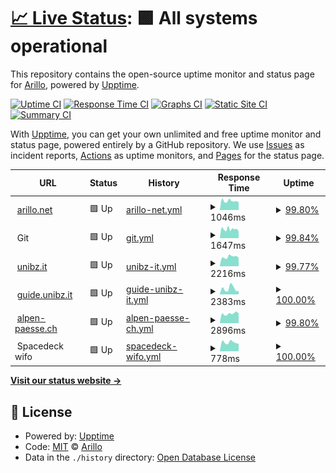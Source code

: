 # [📈 Live Status](https://arillo.github.io/upptime): <!--live status--> **🟩 All systems operational**

This repository contains the open-source uptime monitor and status page for [Arillo](https://arillo.net), powered by [Upptime](https://github.com/upptime/upptime).

[![Uptime CI](https://github.com/arillo/upptime/workflows/Uptime%20CI/badge.svg)](https://github.com/arillo/upptime/actions?query=workflow%3A%22Uptime+CI%22)
[![Response Time CI](https://github.com/arillo/upptime/workflows/Response%20Time%20CI/badge.svg)](https://github.com/arillo/upptime/actions?query=workflow%3A%22Response+Time+CI%22)
[![Graphs CI](https://github.com/arillo/upptime/workflows/Graphs%20CI/badge.svg)](https://github.com/arillo/upptime/actions?query=workflow%3A%22Graphs+CI%22)
[![Static Site CI](https://github.com/arillo/upptime/workflows/Static%20Site%20CI/badge.svg)](https://github.com/arillo/upptime/actions?query=workflow%3A%22Static+Site+CI%22)
[![Summary CI](https://github.com/arillo/upptime/workflows/Summary%20CI/badge.svg)](https://github.com/arillo/upptime/actions?query=workflow%3A%22Summary+CI%22)

With [Upptime](https://upptime.js.org), you can get your own unlimited and free uptime monitor and status page, powered entirely by a GitHub repository. We use [Issues](https://github.com/arillo/upptime/issues) as incident reports, [Actions](https://github.com/arillo/upptime/actions) as uptime monitors, and [Pages](https://arillo.github.io/upptime) for the status page.

<!--start: status pages-->
<!-- This summary is generated by Upptime (https://github.com/upptime/upptime) -->
<!-- Do not edit this manually, your changes will be overwritten -->
<!-- prettier-ignore -->
| URL | Status | History | Response Time | Uptime |
| --- | ------ | ------- | ------------- | ------ |
| <img alt="" src="https://icons.duckduckgo.com/ip3/www.arillo.net.ico" height="13"> [arillo.net](https://www.arillo.net) | 🟩 Up | [arillo-net.yml](https://github.com/arillo/upptime/commits/HEAD/history/arillo-net.yml) | <details><summary><img alt="Response time graph" src="./graphs/arillo-net/response-time-week.png" height="20"> 1046ms</summary><br><a href="https://uptime.arillo.de/history/arillo-net"><img alt="Response time 1064" src="https://img.shields.io/endpoint?url=https%3A%2F%2Fraw.githubusercontent.com%2Farillo%2Fupptime%2FHEAD%2Fapi%2Farillo-net%2Fresponse-time.json"></a><br><a href="https://uptime.arillo.de/history/arillo-net"><img alt="24-hour response time 775" src="https://img.shields.io/endpoint?url=https%3A%2F%2Fraw.githubusercontent.com%2Farillo%2Fupptime%2FHEAD%2Fapi%2Farillo-net%2Fresponse-time-day.json"></a><br><a href="https://uptime.arillo.de/history/arillo-net"><img alt="7-day response time 1046" src="https://img.shields.io/endpoint?url=https%3A%2F%2Fraw.githubusercontent.com%2Farillo%2Fupptime%2FHEAD%2Fapi%2Farillo-net%2Fresponse-time-week.json"></a><br><a href="https://uptime.arillo.de/history/arillo-net"><img alt="30-day response time 1156" src="https://img.shields.io/endpoint?url=https%3A%2F%2Fraw.githubusercontent.com%2Farillo%2Fupptime%2FHEAD%2Fapi%2Farillo-net%2Fresponse-time-month.json"></a><br><a href="https://uptime.arillo.de/history/arillo-net"><img alt="1-year response time 1114" src="https://img.shields.io/endpoint?url=https%3A%2F%2Fraw.githubusercontent.com%2Farillo%2Fupptime%2FHEAD%2Fapi%2Farillo-net%2Fresponse-time-year.json"></a></details> | <details><summary><a href="https://uptime.arillo.de/history/arillo-net">99.80%</a></summary><a href="https://uptime.arillo.de/history/arillo-net"><img alt="All-time uptime 99.60%" src="https://img.shields.io/endpoint?url=https%3A%2F%2Fraw.githubusercontent.com%2Farillo%2Fupptime%2FHEAD%2Fapi%2Farillo-net%2Fuptime.json"></a><br><a href="https://uptime.arillo.de/history/arillo-net"><img alt="24-hour uptime 100.00%" src="https://img.shields.io/endpoint?url=https%3A%2F%2Fraw.githubusercontent.com%2Farillo%2Fupptime%2FHEAD%2Fapi%2Farillo-net%2Fuptime-day.json"></a><br><a href="https://uptime.arillo.de/history/arillo-net"><img alt="7-day uptime 99.80%" src="https://img.shields.io/endpoint?url=https%3A%2F%2Fraw.githubusercontent.com%2Farillo%2Fupptime%2FHEAD%2Fapi%2Farillo-net%2Fuptime-week.json"></a><br><a href="https://uptime.arillo.de/history/arillo-net"><img alt="30-day uptime 81.59%" src="https://img.shields.io/endpoint?url=https%3A%2F%2Fraw.githubusercontent.com%2Farillo%2Fupptime%2FHEAD%2Fapi%2Farillo-net%2Fuptime-month.json"></a><br><a href="https://uptime.arillo.de/history/arillo-net"><img alt="1-year uptime 98.39%" src="https://img.shields.io/endpoint?url=https%3A%2F%2Fraw.githubusercontent.com%2Farillo%2Fupptime%2FHEAD%2Fapi%2Farillo-net%2Fuptime-year.json"></a></details>
| <img alt="" src="https://icons.duckduckgo.com/ip3/null.ico" height="13"> Git | 🟩 Up | [git.yml](https://github.com/arillo/upptime/commits/HEAD/history/git.yml) | <details><summary><img alt="Response time graph" src="./graphs/git/response-time-week.png" height="20"> 1647ms</summary><br><a href="https://uptime.arillo.de/history/git"><img alt="Response time 1757" src="https://img.shields.io/endpoint?url=https%3A%2F%2Fraw.githubusercontent.com%2Farillo%2Fupptime%2FHEAD%2Fapi%2Fgit%2Fresponse-time.json"></a><br><a href="https://uptime.arillo.de/history/git"><img alt="24-hour response time 1314" src="https://img.shields.io/endpoint?url=https%3A%2F%2Fraw.githubusercontent.com%2Farillo%2Fupptime%2FHEAD%2Fapi%2Fgit%2Fresponse-time-day.json"></a><br><a href="https://uptime.arillo.de/history/git"><img alt="7-day response time 1647" src="https://img.shields.io/endpoint?url=https%3A%2F%2Fraw.githubusercontent.com%2Farillo%2Fupptime%2FHEAD%2Fapi%2Fgit%2Fresponse-time-week.json"></a><br><a href="https://uptime.arillo.de/history/git"><img alt="30-day response time 1723" src="https://img.shields.io/endpoint?url=https%3A%2F%2Fraw.githubusercontent.com%2Farillo%2Fupptime%2FHEAD%2Fapi%2Fgit%2Fresponse-time-month.json"></a><br><a href="https://uptime.arillo.de/history/git"><img alt="1-year response time 1787" src="https://img.shields.io/endpoint?url=https%3A%2F%2Fraw.githubusercontent.com%2Farillo%2Fupptime%2FHEAD%2Fapi%2Fgit%2Fresponse-time-year.json"></a></details> | <details><summary><a href="https://uptime.arillo.de/history/git">99.84%</a></summary><a href="https://uptime.arillo.de/history/git"><img alt="All-time uptime 97.65%" src="https://img.shields.io/endpoint?url=https%3A%2F%2Fraw.githubusercontent.com%2Farillo%2Fupptime%2FHEAD%2Fapi%2Fgit%2Fuptime.json"></a><br><a href="https://uptime.arillo.de/history/git"><img alt="24-hour uptime 100.00%" src="https://img.shields.io/endpoint?url=https%3A%2F%2Fraw.githubusercontent.com%2Farillo%2Fupptime%2FHEAD%2Fapi%2Fgit%2Fuptime-day.json"></a><br><a href="https://uptime.arillo.de/history/git"><img alt="7-day uptime 99.84%" src="https://img.shields.io/endpoint?url=https%3A%2F%2Fraw.githubusercontent.com%2Farillo%2Fupptime%2FHEAD%2Fapi%2Fgit%2Fuptime-week.json"></a><br><a href="https://uptime.arillo.de/history/git"><img alt="30-day uptime 99.51%" src="https://img.shields.io/endpoint?url=https%3A%2F%2Fraw.githubusercontent.com%2Farillo%2Fupptime%2FHEAD%2Fapi%2Fgit%2Fuptime-month.json"></a><br><a href="https://uptime.arillo.de/history/git"><img alt="1-year uptime 99.67%" src="https://img.shields.io/endpoint?url=https%3A%2F%2Fraw.githubusercontent.com%2Farillo%2Fupptime%2FHEAD%2Fapi%2Fgit%2Fuptime-year.json"></a></details>
| <img alt="" src="https://icons.duckduckgo.com/ip3/www.unibz.it.ico" height="13"> [unibz.it](https://www.unibz.it/health/check) | 🟩 Up | [unibz-it.yml](https://github.com/arillo/upptime/commits/HEAD/history/unibz-it.yml) | <details><summary><img alt="Response time graph" src="./graphs/unibz-it/response-time-week.png" height="20"> 2216ms</summary><br><a href="https://uptime.arillo.de/history/unibz-it"><img alt="Response time 3029" src="https://img.shields.io/endpoint?url=https%3A%2F%2Fraw.githubusercontent.com%2Farillo%2Fupptime%2FHEAD%2Fapi%2Funibz-it%2Fresponse-time.json"></a><br><a href="https://uptime.arillo.de/history/unibz-it"><img alt="24-hour response time 2183" src="https://img.shields.io/endpoint?url=https%3A%2F%2Fraw.githubusercontent.com%2Farillo%2Fupptime%2FHEAD%2Fapi%2Funibz-it%2Fresponse-time-day.json"></a><br><a href="https://uptime.arillo.de/history/unibz-it"><img alt="7-day response time 2216" src="https://img.shields.io/endpoint?url=https%3A%2F%2Fraw.githubusercontent.com%2Farillo%2Fupptime%2FHEAD%2Fapi%2Funibz-it%2Fresponse-time-week.json"></a><br><a href="https://uptime.arillo.de/history/unibz-it"><img alt="30-day response time 4977" src="https://img.shields.io/endpoint?url=https%3A%2F%2Fraw.githubusercontent.com%2Farillo%2Fupptime%2FHEAD%2Fapi%2Funibz-it%2Fresponse-time-month.json"></a><br><a href="https://uptime.arillo.de/history/unibz-it"><img alt="1-year response time 3108" src="https://img.shields.io/endpoint?url=https%3A%2F%2Fraw.githubusercontent.com%2Farillo%2Fupptime%2FHEAD%2Fapi%2Funibz-it%2Fresponse-time-year.json"></a></details> | <details><summary><a href="https://uptime.arillo.de/history/unibz-it">99.77%</a></summary><a href="https://uptime.arillo.de/history/unibz-it"><img alt="All-time uptime 99.98%" src="https://img.shields.io/endpoint?url=https%3A%2F%2Fraw.githubusercontent.com%2Farillo%2Fupptime%2FHEAD%2Fapi%2Funibz-it%2Fuptime.json"></a><br><a href="https://uptime.arillo.de/history/unibz-it"><img alt="24-hour uptime 100.00%" src="https://img.shields.io/endpoint?url=https%3A%2F%2Fraw.githubusercontent.com%2Farillo%2Fupptime%2FHEAD%2Fapi%2Funibz-it%2Fuptime-day.json"></a><br><a href="https://uptime.arillo.de/history/unibz-it"><img alt="7-day uptime 99.77%" src="https://img.shields.io/endpoint?url=https%3A%2F%2Fraw.githubusercontent.com%2Farillo%2Fupptime%2FHEAD%2Fapi%2Funibz-it%2Fuptime-week.json"></a><br><a href="https://uptime.arillo.de/history/unibz-it"><img alt="30-day uptime 99.61%" src="https://img.shields.io/endpoint?url=https%3A%2F%2Fraw.githubusercontent.com%2Farillo%2Fupptime%2FHEAD%2Fapi%2Funibz-it%2Fuptime-month.json"></a><br><a href="https://uptime.arillo.de/history/unibz-it"><img alt="1-year uptime 99.96%" src="https://img.shields.io/endpoint?url=https%3A%2F%2Fraw.githubusercontent.com%2Farillo%2Fupptime%2FHEAD%2Fapi%2Funibz-it%2Fuptime-year.json"></a></details>
| <img alt="" src="https://icons.duckduckgo.com/ip3/guide.unibz.it.ico" height="13"> [guide.unibz.it](https://guide.unibz.it/health/check) | 🟩 Up | [guide-unibz-it.yml](https://github.com/arillo/upptime/commits/HEAD/history/guide-unibz-it.yml) | <details><summary><img alt="Response time graph" src="./graphs/guide-unibz-it/response-time-week.png" height="20"> 2383ms</summary><br><a href="https://uptime.arillo.de/history/guide-unibz-it"><img alt="Response time 2624" src="https://img.shields.io/endpoint?url=https%3A%2F%2Fraw.githubusercontent.com%2Farillo%2Fupptime%2FHEAD%2Fapi%2Fguide-unibz-it%2Fresponse-time.json"></a><br><a href="https://uptime.arillo.de/history/guide-unibz-it"><img alt="24-hour response time 1514" src="https://img.shields.io/endpoint?url=https%3A%2F%2Fraw.githubusercontent.com%2Farillo%2Fupptime%2FHEAD%2Fapi%2Fguide-unibz-it%2Fresponse-time-day.json"></a><br><a href="https://uptime.arillo.de/history/guide-unibz-it"><img alt="7-day response time 2383" src="https://img.shields.io/endpoint?url=https%3A%2F%2Fraw.githubusercontent.com%2Farillo%2Fupptime%2FHEAD%2Fapi%2Fguide-unibz-it%2Fresponse-time-week.json"></a><br><a href="https://uptime.arillo.de/history/guide-unibz-it"><img alt="30-day response time 4004" src="https://img.shields.io/endpoint?url=https%3A%2F%2Fraw.githubusercontent.com%2Farillo%2Fupptime%2FHEAD%2Fapi%2Fguide-unibz-it%2Fresponse-time-month.json"></a><br><a href="https://uptime.arillo.de/history/guide-unibz-it"><img alt="1-year response time 2777" src="https://img.shields.io/endpoint?url=https%3A%2F%2Fraw.githubusercontent.com%2Farillo%2Fupptime%2FHEAD%2Fapi%2Fguide-unibz-it%2Fresponse-time-year.json"></a></details> | <details><summary><a href="https://uptime.arillo.de/history/guide-unibz-it">100.00%</a></summary><a href="https://uptime.arillo.de/history/guide-unibz-it"><img alt="All-time uptime 99.99%" src="https://img.shields.io/endpoint?url=https%3A%2F%2Fraw.githubusercontent.com%2Farillo%2Fupptime%2FHEAD%2Fapi%2Fguide-unibz-it%2Fuptime.json"></a><br><a href="https://uptime.arillo.de/history/guide-unibz-it"><img alt="24-hour uptime 100.00%" src="https://img.shields.io/endpoint?url=https%3A%2F%2Fraw.githubusercontent.com%2Farillo%2Fupptime%2FHEAD%2Fapi%2Fguide-unibz-it%2Fuptime-day.json"></a><br><a href="https://uptime.arillo.de/history/guide-unibz-it"><img alt="7-day uptime 100.00%" src="https://img.shields.io/endpoint?url=https%3A%2F%2Fraw.githubusercontent.com%2Farillo%2Fupptime%2FHEAD%2Fapi%2Fguide-unibz-it%2Fuptime-week.json"></a><br><a href="https://uptime.arillo.de/history/guide-unibz-it"><img alt="30-day uptime 99.96%" src="https://img.shields.io/endpoint?url=https%3A%2F%2Fraw.githubusercontent.com%2Farillo%2Fupptime%2FHEAD%2Fapi%2Fguide-unibz-it%2Fuptime-month.json"></a><br><a href="https://uptime.arillo.de/history/guide-unibz-it"><img alt="1-year uptime 99.99%" src="https://img.shields.io/endpoint?url=https%3A%2F%2Fraw.githubusercontent.com%2Farillo%2Fupptime%2FHEAD%2Fapi%2Fguide-unibz-it%2Fuptime-year.json"></a></details>
| <img alt="" src="https://icons.duckduckgo.com/ip3/alpen-paesse.ch.ico" height="13"> [alpen-paesse.ch](https://alpen-paesse.ch/) | 🟩 Up | [alpen-paesse-ch.yml](https://github.com/arillo/upptime/commits/HEAD/history/alpen-paesse-ch.yml) | <details><summary><img alt="Response time graph" src="./graphs/alpen-paesse-ch/response-time-week.png" height="20"> 2896ms</summary><br><a href="https://uptime.arillo.de/history/alpen-paesse-ch"><img alt="Response time 2381" src="https://img.shields.io/endpoint?url=https%3A%2F%2Fraw.githubusercontent.com%2Farillo%2Fupptime%2FHEAD%2Fapi%2Falpen-paesse-ch%2Fresponse-time.json"></a><br><a href="https://uptime.arillo.de/history/alpen-paesse-ch"><img alt="24-hour response time 2556" src="https://img.shields.io/endpoint?url=https%3A%2F%2Fraw.githubusercontent.com%2Farillo%2Fupptime%2FHEAD%2Fapi%2Falpen-paesse-ch%2Fresponse-time-day.json"></a><br><a href="https://uptime.arillo.de/history/alpen-paesse-ch"><img alt="7-day response time 2896" src="https://img.shields.io/endpoint?url=https%3A%2F%2Fraw.githubusercontent.com%2Farillo%2Fupptime%2FHEAD%2Fapi%2Falpen-paesse-ch%2Fresponse-time-week.json"></a><br><a href="https://uptime.arillo.de/history/alpen-paesse-ch"><img alt="30-day response time 2682" src="https://img.shields.io/endpoint?url=https%3A%2F%2Fraw.githubusercontent.com%2Farillo%2Fupptime%2FHEAD%2Fapi%2Falpen-paesse-ch%2Fresponse-time-month.json"></a><br><a href="https://uptime.arillo.de/history/alpen-paesse-ch"><img alt="1-year response time 2514" src="https://img.shields.io/endpoint?url=https%3A%2F%2Fraw.githubusercontent.com%2Farillo%2Fupptime%2FHEAD%2Fapi%2Falpen-paesse-ch%2Fresponse-time-year.json"></a></details> | <details><summary><a href="https://uptime.arillo.de/history/alpen-paesse-ch">99.80%</a></summary><a href="https://uptime.arillo.de/history/alpen-paesse-ch"><img alt="All-time uptime 99.95%" src="https://img.shields.io/endpoint?url=https%3A%2F%2Fraw.githubusercontent.com%2Farillo%2Fupptime%2FHEAD%2Fapi%2Falpen-paesse-ch%2Fuptime.json"></a><br><a href="https://uptime.arillo.de/history/alpen-paesse-ch"><img alt="24-hour uptime 100.00%" src="https://img.shields.io/endpoint?url=https%3A%2F%2Fraw.githubusercontent.com%2Farillo%2Fupptime%2FHEAD%2Fapi%2Falpen-paesse-ch%2Fuptime-day.json"></a><br><a href="https://uptime.arillo.de/history/alpen-paesse-ch"><img alt="7-day uptime 99.80%" src="https://img.shields.io/endpoint?url=https%3A%2F%2Fraw.githubusercontent.com%2Farillo%2Fupptime%2FHEAD%2Fapi%2Falpen-paesse-ch%2Fuptime-week.json"></a><br><a href="https://uptime.arillo.de/history/alpen-paesse-ch"><img alt="30-day uptime 99.95%" src="https://img.shields.io/endpoint?url=https%3A%2F%2Fraw.githubusercontent.com%2Farillo%2Fupptime%2FHEAD%2Fapi%2Falpen-paesse-ch%2Fuptime-month.json"></a><br><a href="https://uptime.arillo.de/history/alpen-paesse-ch"><img alt="1-year uptime 99.93%" src="https://img.shields.io/endpoint?url=https%3A%2F%2Fraw.githubusercontent.com%2Farillo%2Fupptime%2FHEAD%2Fapi%2Falpen-paesse-ch%2Fuptime-year.json"></a></details>
| <img alt="" src="https://icons.duckduckgo.com/ip3/null.ico" height="13"> Spacedeck wifo | 🟩 Up | [spacedeck-wifo.yml](https://github.com/arillo/upptime/commits/HEAD/history/spacedeck-wifo.yml) | <details><summary><img alt="Response time graph" src="./graphs/spacedeck-wifo/response-time-week.png" height="20"> 778ms</summary><br><a href="https://uptime.arillo.de/history/spacedeck-wifo"><img alt="Response time 806" src="https://img.shields.io/endpoint?url=https%3A%2F%2Fraw.githubusercontent.com%2Farillo%2Fupptime%2FHEAD%2Fapi%2Fspacedeck-wifo%2Fresponse-time.json"></a><br><a href="https://uptime.arillo.de/history/spacedeck-wifo"><img alt="24-hour response time 651" src="https://img.shields.io/endpoint?url=https%3A%2F%2Fraw.githubusercontent.com%2Farillo%2Fupptime%2FHEAD%2Fapi%2Fspacedeck-wifo%2Fresponse-time-day.json"></a><br><a href="https://uptime.arillo.de/history/spacedeck-wifo"><img alt="7-day response time 778" src="https://img.shields.io/endpoint?url=https%3A%2F%2Fraw.githubusercontent.com%2Farillo%2Fupptime%2FHEAD%2Fapi%2Fspacedeck-wifo%2Fresponse-time-week.json"></a><br><a href="https://uptime.arillo.de/history/spacedeck-wifo"><img alt="30-day response time 817" src="https://img.shields.io/endpoint?url=https%3A%2F%2Fraw.githubusercontent.com%2Farillo%2Fupptime%2FHEAD%2Fapi%2Fspacedeck-wifo%2Fresponse-time-month.json"></a><br><a href="https://uptime.arillo.de/history/spacedeck-wifo"><img alt="1-year response time 810" src="https://img.shields.io/endpoint?url=https%3A%2F%2Fraw.githubusercontent.com%2Farillo%2Fupptime%2FHEAD%2Fapi%2Fspacedeck-wifo%2Fresponse-time-year.json"></a></details> | <details><summary><a href="https://uptime.arillo.de/history/spacedeck-wifo">100.00%</a></summary><a href="https://uptime.arillo.de/history/spacedeck-wifo"><img alt="All-time uptime 99.98%" src="https://img.shields.io/endpoint?url=https%3A%2F%2Fraw.githubusercontent.com%2Farillo%2Fupptime%2FHEAD%2Fapi%2Fspacedeck-wifo%2Fuptime.json"></a><br><a href="https://uptime.arillo.de/history/spacedeck-wifo"><img alt="24-hour uptime 100.00%" src="https://img.shields.io/endpoint?url=https%3A%2F%2Fraw.githubusercontent.com%2Farillo%2Fupptime%2FHEAD%2Fapi%2Fspacedeck-wifo%2Fuptime-day.json"></a><br><a href="https://uptime.arillo.de/history/spacedeck-wifo"><img alt="7-day uptime 100.00%" src="https://img.shields.io/endpoint?url=https%3A%2F%2Fraw.githubusercontent.com%2Farillo%2Fupptime%2FHEAD%2Fapi%2Fspacedeck-wifo%2Fuptime-week.json"></a><br><a href="https://uptime.arillo.de/history/spacedeck-wifo"><img alt="30-day uptime 100.00%" src="https://img.shields.io/endpoint?url=https%3A%2F%2Fraw.githubusercontent.com%2Farillo%2Fupptime%2FHEAD%2Fapi%2Fspacedeck-wifo%2Fuptime-month.json"></a><br><a href="https://uptime.arillo.de/history/spacedeck-wifo"><img alt="1-year uptime 99.96%" src="https://img.shields.io/endpoint?url=https%3A%2F%2Fraw.githubusercontent.com%2Farillo%2Fupptime%2FHEAD%2Fapi%2Fspacedeck-wifo%2Fuptime-year.json"></a></details>

<!--end: status pages-->

[**Visit our status website →**](https://arillo.github.io/upptime)

## 📄 License

- Powered by: [Upptime](https://github.com/upptime/upptime)
- Code: [MIT](./LICENSE) © [Arillo](https://arillo.net)
- Data in the `./history` directory: [Open Database License](https://opendatacommons.org/licenses/odbl/1-0/)
